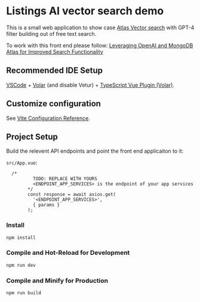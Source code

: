 # Listings AI vector search demo

This is a small web application to show case [Atlas Vector search](https://www.mongodb.com/products/platform/atlas-vector-search) with GPT-4 filter building out of free text search.

To work with this front end please follow: [Leveraging OpenAI and MongoDB Atlas for Improved Search Functionality](https://www.mongodb.com/developer/products/atlas/atlas-vector-search-openai-filtering/)


## Recommended IDE Setup

[VSCode](https://code.visualstudio.com/) + [Volar](https://marketplace.visualstudio.com/items?itemName=Vue.volar) (and disable Vetur) + [TypeScript Vue Plugin (Volar)](https://marketplace.visualstudio.com/items?itemName=Vue.vscode-typescript-vue-plugin).

## Customize configuration

See [Vite Configuration Reference](https://vitejs.dev/config/).

## Project Setup

Build the relevent API endpoints and point the front end applicaiton to it:

`src/App.vue`:
```
  /*
          TODO: REPLACE WITH YOURS
          <ENDPOINT_APP_SERVICES> is the endpoint of your app services
        */
        const response = await axios.get(
          '<ENDPOINT_APP_SERVICES>',
          { params }
        );
```

### Install


```sh
npm install
```

### Compile and Hot-Reload for Development

```sh
npm run dev
```

### Compile and Minify for Production

```sh
npm run build
```
